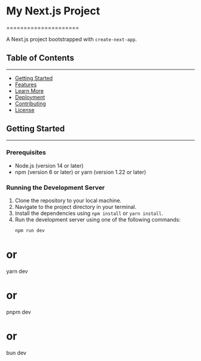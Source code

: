 # My Next.js Project

=====================

A Next.js project bootstrapped with `create-next-app`.

## Table of Contents

---

- [Getting Started](#getting-started)
- [Features](#features)
- [Learn More](#learn-more)
- [Deployment](#deployment)
- [Contributing](#contributing)
- [License](#license)

## Getting Started

---

### Prerequisites

- Node.js (version 14 or later)
- npm (version 6 or later) or yarn (version 1.22 or later)

### Running the Development Server

1. Clone the repository to your local machine.
2. Navigate to the project directory in your terminal.
3. Install the dependencies using `npm install` or `yarn install`.
4. Run the development server using one of the following commands:
   ```bash
   npm run dev
   ```

# or

yarn dev

# or

pnpm dev

# or

bun dev

